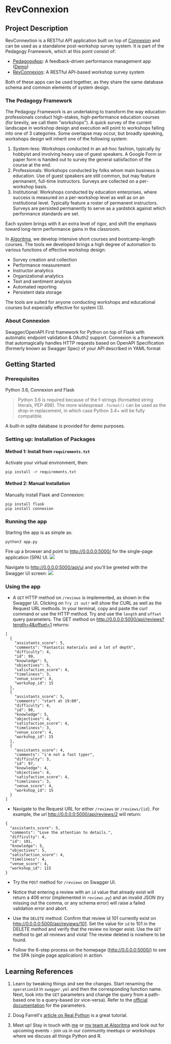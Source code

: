 # RevConnexion

## Project Description
RevConnextion is a RESTful API application built on top of [Connexion](connexion.readthedocs.io/en/latest/) and can be used as a standalone post-workshop survey system. It is part of the Pedagogy Framework, which at this point consist of:
- [PedagogyApp](https://github.com/onlyphantom/pedagogy): A feedback-driven performance management app ([Demo](http://pedagogyapp.com))  
- [RevConnexion](https://github.com/onlyphantom/revconnexion): A RESTful API-based workshop survey system  

Both of these apps can be used together, as they share the same database schema and common elements of system design.

### The Pedagogy Framework
The Pedagogy Framework is an undertaking to transform the way education professionals conduct high-stakes, high-performance education courses (for brevity, we call them "workshops"). A quick survey of the current landscape in workshop design and execution will point to workshops falling into one of 3 categories. Some overlapse may occur, but broadly speaking, workshops design will inherit one of the following system:

1. System-less: Workshops conducted in an ad-hoc fashion, typically by hobbyist and involving heavy use of guest speakers. A Google Form or paper form is handed out to survey the general satisfaction of the course at the end.
2. Professionals: Workshops conducted by folks whom main business _is_ education. Use of guest speakers are still common, but may feature permanent, full-time instructors. Surveys are collected on a per-workshop basis.
3. Institutional: Workshops conducted by education enterprises, where success is measured on a per-workshop level as well as on an institutional level. Typically feature a roster of permanent instructors. Surveys are persisted permanently to serve as a yardstick against which performance standards are set.

Each system brings with it an extra level of rigor, and shift the emphasis toward long-term performance gains in the classroom.

In [Algoritma](https://algorit.ma), we develop intensive short courses and bootcamp-length courses. The tools we developed brings a high degree of automation to various functions of effective workshop design:  
- Survey creation and collection  
- Performance measurement  
- Instructor analytics  
- Organizational analytics  
- Text and sentiment analysis  
- Automated reporting  
- Persistent data storage

The tools are suited for anyone conducting workshops and educational courses but especially effective for system (3).

### About Connexion
Swagger/OpenAPI First framework for Python on top of Flask with automatic endpoint validation & OAuth2 support. Connexion is a framework that automagically handles HTTP requests based on OpenAPI Specification (formerly known as Swagger Spec) of your API described in YAML format

## Getting Started

### Prerequisites
Python 3.6, Connexion and Flask

> Python 3.6 is required because of the f-strings (formatted string literals, PEP 498). The more widespread `.format()` can be used as the drop-in replacement, in which case Python 3.4+ will be fully compatible.  

A built-in sqlite database is provided for demo purposes.

### Setting up: Installation of Packages
#### Method 1: Install from `requirements.txt`
Activate your virtual environment, then:
```
pip install -r requirements.txt
```

#### Method 2: Manual Installation
Manually install Flask and Connexion:
```
pip install flask
pip install connexion
```

### Running the app
Starting the app is as simple as:
```
python3 app.py
```

Fire up a browser and point to http://0.0.0.0:5000/ for the single-page application (SPA) UI.
![](spa.png)

Navigate to http://0.0.0.0:5000/api/ui and you'll be greeted with the Swagger UI screen:
![](ui.png)

### Using the app
- A `GET` HTTP method on `/reviews` is implemented, as shown in the Swagger UI. Clicking on `Try it out!` will show the CURL as well as the Request URL methods. In your terminal, copy and paste the curl command or use the HTTP method. Try and use the `length` and `offset` query parameters. The GET method on http://0.0.0.0:5000/api/reviews?length=4&offset=1 returns:
```
[
  {
    "assistants_score": 5,
    "comments": "Fantastic materials and a lot of depth",
    "difficulty": 4,
    "id": 99,
    "knowledge": 5,
    "objectives": 5,
    "satisfaction_score": 4,
    "timeliness": 3,
    "venue_score": 4,
    "workshop_id": 15
  },
  {
    "assistants_score": 5,
    "comments": "start at 19:00",
    "difficulty": 4,
    "id": 98,
    "knowledge": 5,
    "objectives": 4,
    "satisfaction_score": 4,
    "timeliness": 3,
    "venue_score": 4,
    "workshop_id": 15
  },
  {
    "assistants_score": 4,
    "comments": "i'm not a fast typer",
    "difficulty": 3,
    "id": 97,
    "knowledge": 4,
    "objectives": 4,
    "satisfaction_score": 4,
    "timeliness": 3,
    "venue_score": 4,
    "workshop_id": 15
  }
]
```

- Navigate to the Request URL for either `/reviews` or `/reviews/{id}`. For example, the  url http://0.0.0.0:5000/api/reviews/2 will return:
```
{
  "assistants_score": 5,
  "comments": "Love the attention to details.",
  "difficulty": 4,
  "id": 101,
  "knowledge": 5,
  "objectives": 5,
  "satisfaction_score": 4,
  "timeliness": 4,
  "venue_score": 4,
  "workshop_id": 115
}
```

- Try the `POST` method for `/reviews` on Swagger UI.

- Notice that entering a review with an `id` value that already exist will return a 406 error (implemented in `reviews.py`) and an invalid JSON (try missing out the comma, or any schema error) will raise a failed validation error and abort.

- Use the `DELETE` method. Confirm that review id 101 currently exist on http://0.0.0.0:5000/api/reviews/101. Set the value for `id` to 101 in the DELETE method and verify that the review no longer exist. Use the `GET` method to get all reviews and viola! The review deleted is nowhere to be found.

- Follow the 6-step process on the homepage (http://0.0.0.0:5000/) to see the SPA (single page application) in action.

## Learning References
1. Learn by tweaking things and see the changes. Start renaming the `operationId` in `swagger.yml` and then the corresponding function name. Next, look into the `GET` parameters and change the query from a path-based one to a query-based (or vice-versa). Refer to the [official documentation](https://swagger.io/docs/specification/describing-parameters/) for the parameters.

2. Doug Farrell's [article on Real Python](https://realpython.com/flask-connexion-rest-api/) is a great tutorial.

3. Meet up! Stay in touch with [me](https://www.facebook.com/onlyphantom)  or [my team at Algoritma](https://algorit.ma) and look out for upcoming events - join us in our community meetups or workshops where we discuss all things Python and R.